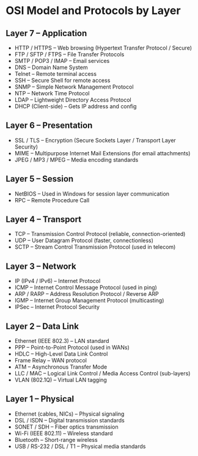 # OSI Model and Protocols by Layer

## Layer 7 – Application
- HTTP / HTTPS – Web browsing (Hypertext Transfer Protocol / Secure)
- FTP / SFTP / FTPS – File Transfer Protocols
- SMTP / POP3 / IMAP – Email services
- DNS – Domain Name System
- Telnet – Remote terminal access
- SSH – Secure Shell for remote access
- SNMP – Simple Network Management Protocol
- NTP – Network Time Protocol
- LDAP – Lightweight Directory Access Protocol
- DHCP (Client-side) – Gets IP address and config

## Layer 6 – Presentation
- SSL / TLS – Encryption (Secure Sockets Layer / Transport Layer Security)
- MIME – Multipurpose Internet Mail Extensions (for email attachments)
- JPEG / MP3 / MPEG – Media encoding standards

## Layer 5 – Session
- NetBIOS – Used in Windows for session layer communication
- RPC – Remote Procedure Call

## Layer 4 – Transport
- TCP – Transmission Control Protocol (reliable, connection-oriented)
- UDP – User Datagram Protocol (faster, connectionless)
- SCTP – Stream Control Transmission Protocol (used in telecom)

## Layer 3 – Network
- IP (IPv4 / IPv6) – Internet Protocol
- ICMP – Internet Control Message Protocol (used in ping)
- ARP / RARP – Address Resolution Protocol / Reverse ARP
- IGMP – Internet Group Management Protocol (multicasting)
- IPSec – Internet Protocol Security

## Layer 2 – Data Link
- Ethernet (IEEE 802.3) – LAN standard
- PPP – Point-to-Point Protocol (used in WANs)
- HDLC – High-Level Data Link Control
- Frame Relay – WAN protocol
- ATM – Asynchronous Transfer Mode
- LLC / MAC – Logical Link Control / Media Access Control (sub-layers)
- VLAN (802.1Q) – Virtual LAN tagging

## Layer 1 – Physical
- Ethernet (cables, NICs) – Physical signaling
- DSL / ISDN – Digital transmission standards
- SONET / SDH – Fiber optics transmission
- Wi-Fi (IEEE 802.11) – Wireless standard
- Bluetooth – Short-range wireless
- USB / RS-232 / DSL / T1 – Physical media standards
